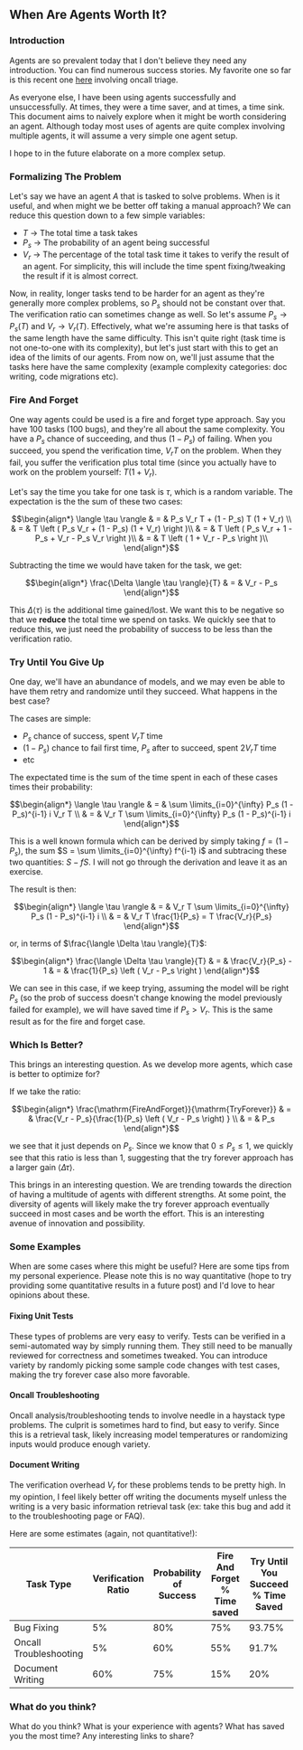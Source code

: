 ## When Are Agents Worth It?

### Introduction

Agents are so prevalent today that I don't believe they need any introduction.
You can find numerous success stories. My favorite one so far is this recent one
[here](https://cameronwestland.com/it-s-not-10x-it-s-36x-this-is-what-it-looks-like-to-kill-a-usd30k-meeting-with-ai)
involving oncall triage.

As everyone else, I have been using agents successfully and unsuccessfully. At
times, they were a time saver, and at times, a time sink.  This document aims to
naively explore when it might be worth considering an agent.  Although today
most uses of agents are quite complex involving multiple agents, it will assume
a very simple one agent setup.

I hope to in the future elaborate on a more complex setup.

### Formalizing The Problem

Let's say we have an agent $A$ that is tasked to solve problems. When is it useful, and when might we be better off taking a manual approach? We can reduce this question down to a few simple variables:

- $T$ $\rightarrow$ The total time a task takes
- $P_s$ $\rightarrow$ The probability of an agent being successful
- $V_r$ $\rightarrow$ The percentage of the total task time it takes to verify the result of an agent. For simplicity, this will include the time spent fixing/tweaking the result if it is almost correct.

Now, in reality, longer tasks tend to be harder for an agent as they're
generally more complex problems, so $P_s$ should not be constant over that. The verification ratio can sometimes change as well. So let's assume $P_s \rightarrow P_s(T)$ and $V_r \rightarrow V_r(T)$. Effectively, what we're assuming here is that tasks of the same length have the same difficulty. This isn't quite right (task time is not one-to-one with its complexity), but let's just start with this to get an idea of the limits of our agents. From now on, we'll just assume that the tasks here have the same complexity (example complexity categories: doc writing, code migrations etc).

### Fire And Forget

One way agents could be used is a fire and forget type approach. Say you have 100 tasks (100 bugs), and they're all about the same complexity.
You have a $P_s$ chance of succeeding, and thus $(1 - P_s)$ of failing.
When you succeed, you spend the verification time, $V_r T$ on the problem.
When they fail, you suffer the verification plus total time (since you actually
have to work on the problem yourself: $T(1 + V_r)$.

Let's say the time you take for one task is $\tau$, which is a random variable.
The expectation is the the sum of these two cases:

```math
\begin{align*}
\langle \tau \rangle & = & P_s V_r T + (1 - P_s) T (1 + V_r) \\
& = & T \left ( P_s V_r + (1 - P_s) (1 + V_r) \right )\\
& = & T \left ( P_s V_r + 1 - P_s + V_r - P_s V_r \right )\\
& = & T \left ( 1 + V_r - P_s \right )\\
\end{align*}
```

Subtracting the time we would have taken for the task, we get:

```math
\begin{align*}
\frac{\Delta \langle \tau \rangle}{T} & = & V_r - P_s
\end{align*}
```

This $\Delta \langle \tau \rangle$ is the additional time gained/lost.
We want this to be negative so that we **reduce** the total time we spend
on tasks. We quickly see that to reduce this, we just need the probability of success to be less than the verification ratio.

### Try Until You Give Up

One day, we'll have an abundance of models, and we may even be able to have them
retry and randomize until they succeed. What happens in the best case?

The cases are simple:

- $P_s$ chance of success, spent $V_rT$ time
- $(1-P_s)$ chance to fail first time, $P_s$ after to succeed, spent $2V_rT$ time
- etc

The expectated time is the sum of the time spent in each of these cases times
their probability:

```math
\begin{align*}
\langle \tau \rangle & = & \sum \limits_{i=0}^{\infty} P_s (1 - P_s)^{i-1} i V_r T \\
& = & V_r T \sum \limits_{i=0}^{\infty} P_s (1 - P_s)^{i-1} i
\end{align*}
```

This is a well known formula which can be derived by simply taking
$f = (1 - P_s)$, the sum $S = \sum \limits_{i=0}^{\infty} f^{i-1} i$ and
subtracing these two quantities: $S - f S$. I will not go through the
derivation and leave it as an exercise.

The result is then:

```math
\begin{align*}
\langle \tau \rangle & = & V_r T \sum \limits_{i=0}^{\infty} P_s (1 - P_s)^{i-1} i \\
& = & V_r T \frac{1}{P_s} = T \frac{V_r}{P_s}
\end{align*}
```

or, in terms of $\frac{\langle \Delta \tau \rangle}{T}$:

```math
\begin{align*}
\frac{\langle \Delta \tau \rangle}{T} & = & \frac{V_r}{P_s} - 1
& = & \frac{1}{P_s} \left ( V_r - P_s \right )
\end{align*}
```

We can see in this case, if we keep trying, assuming the model will be right
$P_s$ (so the prob of success doesn't change knowing the model previously failed
for example), we will have saved time if $P_s > V_r$. This is the same result as
for the fire and forget case.

### Which Is Better?

This brings an interesting question. As we develop more agents, which case is better to optimize for?

If we take the ratio:

```math
\begin{align*}
\frac{\mathrm{FireAndForget}}{\mathrm{TryForever}} & = & \frac{V_r - P_s}{\frac{1}{P_s} \left ( V_r - P_s \right) } \\
& = & P_s
\end{align*}
```

we see that it just depends on $P_s$. Since we know that $0 \le P_s \le 1$, we quickly see that this ratio is less than 1, suggesting that the try forever approach has a larger gain $\langle \Delta \tau \rangle$.

This brings in an interesting question. We are trending towards the direction of having a multitude of agents with different strengths. At some point, the diversity of agents will likely make the try forever approach eventually succeed in most cases and be worth the effort. This is an interesting avenue of innovation and possibility.

### Some Examples

When are some cases where this might be useful? Here are some tips from my personal experience. Please note this is no way quantitative (hope to try providing some quantitative results in a future post) and I'd love to hear opinions about these.

#### Fixing Unit Tests

These types of problems are very easy to verify. Tests can be verified in a
semi-automated way by simply running them. They still need to be manually
reviewed for correctness and sometimes tweaked. You can introduce variety
by randomly picking some sample code changes with test cases, making the try
forever case also more favorable.

#### Oncall Troubleshooting

Oncall analysis/troubleshooting tends to involve needle in a haystack type
problems. The culprit is sometimes hard to find, but easy to verify. Since this
is a retrieval task, likely increasing model temperatures or randomizing inputs
would produce enough variety.

#### Document Writing

The verification overhead $V_r$ for these problems tends to be pretty high.
In my opintion, I feel likely better off writing the documents myself unless
the writing is a very basic information retrieval task (ex: take this bug and
add it to the troubleshooting page or FAQ).

Here are some estimates (again, not quantitative!):

| Task Type              | Verification Ratio | Probability of Success | Fire And Forget % Time saved | Try Until You Succeed % Time Saved |
| ---------------------- | ------------------ | ---------------------- | ---------------------------- | ---------------------------------- |
| Bug Fixing             | 5%                 | 80%                    | 75%                          | 93.75%                             |
| Oncall Troubleshooting | 5%                 | 60%                    | 55%                          | 91.7%                              |
| Document Writing       | 60%                | 75%                    | 15%                          | 20%                                |

### What do you think?

What do you think? What is your experience with agents?
What has saved you the most time? Any interesting links to share?